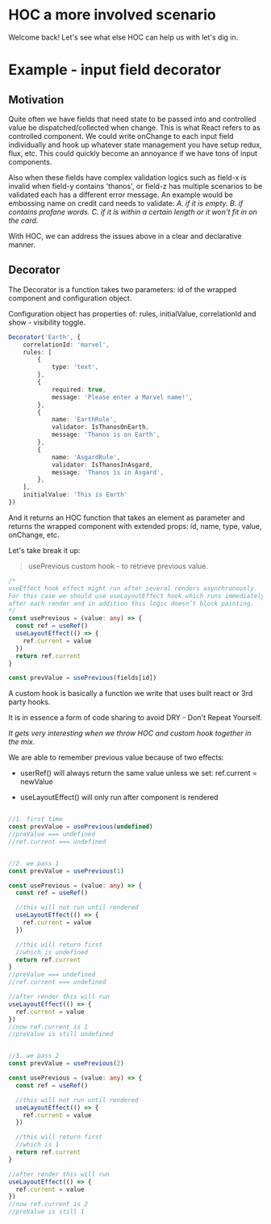 # HOC a more involved scenario

Welcome back! Let's see what else HOC can help us with let's dig in.

# Example - input field decorator

## Motivation

Quite often we have fields that need state to be passed into and controlled value be dispatched/collected when change. This is what React refers to as controlled component. We could write onChange to each input field individually and hook up whatever state management you have setup redux, flux, etc. This could quickly become an annoyance if we have tons of input components.

Also when these fields have complex validation logics such as field-x is invalid when field-y contains 'thanos', or field-z has multiple scenarios to be validated each has a different error message. An example would be embossing name on credit card needs to validate: _A. if it is empty. B. if contains profane words. C. if it is within a certain length or it won't fit in on the card._

With HOC, we can address the issues above in a clear and declarative manner.

## Decorator

The Decorator is a function takes two parameters: id of the wrapped component and configuration object.

Configuration object has properties of: rules, initialValue, correlationId and show - visibility toggle.

```typescript
Decorator('Earth', {
	correlationId: 'marvel',
	rules: [
		{
			type: 'text',
		},
		{
			required: true,
			message: 'Please enter a Marvel name!',
		},
		{
			name: 'EarthRule',
			validator: IsThanosOnEarth,
			message: 'Thanos is on Earth',
		},
		{
			name: 'AsgardRule',
			validator: IsThanosInAsgard,
			message: 'Thanos is in Asgard',
		},
	],
	initialValue: 'This is Earth'
})
```

And it returns an HOC function that takes an element as parameter and returns the wrapped component with extended props: id, name, type, value, onChange, etc.

Let's take break it up:

> usePrevious custom hook - to retrieve previous value.

```typescript
/*
useEffect hook effect might run after several renders asynchronously.
For this case we should use useLayoutEffect hook which runs immediately
after each render and in addition this logic doesn’t block painting.
*/
const usePrevious = (value: any) => {
  const ref = useRef()
  useLayoutEffect(() => {
    ref.current = value
  })
  return ref.current
}

const prevValue = usePrevious(fields[id])
```

A custom hook is basically a function we write that uses built react or 3rd party hooks.

It is in essence a form of code sharing to avoid DRY - Don't Repeat Yourself. 

_It gets very interesting when we throw HOC and custom hook together in the mix._

We are able to remember previous value because of two effects:

- userRef() will always return the same value unless we set: ref.current = newValue

- useLayoutEffect() will only run after component is rendered

```typescript

//1. first time
const prevValue = usePrevious(undefined)
//preValue === undefined
//ref.current === undefined


//2. we pass 1
const prevValue = usePrevious(1)

const usePrevious = (value: any) => {
  const ref = useRef()

  //this will not run until rendered
  useLayoutEffect(() => {
    ref.current = value
  })

  //this will return first
  //which is undefined
  return ref.current
}
//preValue === undefined
//ref.current === undefined

//after render this will run
useLayoutEffect(() => {
  ref.current = value
})
//now ref.current is 1
//preValue is still undefined


//3. we pass 2
const prevValue = usePrevious(2)

const usePrevious = (value: any) => {
  const ref = useRef()

  //this will not run until rendered
  useLayoutEffect(() => {
    ref.current = value
  })

  //this will return first
  //which is 1
  return ref.current
}

//after render this will run
useLayoutEffect(() => {
  ref.current = value
})
//now ref.current is 2
//preValue is still 1
```

